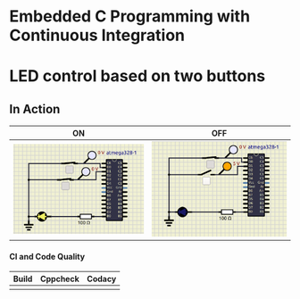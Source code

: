 # Embedded C Programming with Continuous Integration 

# LED control based on two buttons 

## In Action

|ON|OFF|
|:--:|:--:|
|![ON](simulation/Activity1_ON.png)|![OFF](simulation/Activity1_OFF.png)|

#### CI and Code Quality

|Build|Cppcheck|Codacy|
|:--:|:--:|:--:|
||||
